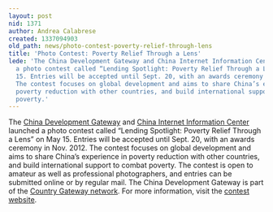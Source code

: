 ```yaml
---
layout: post
nid: 1371
author: Andrea Calabrese
created: 1337094903
old_path: news/photo-contest-poverty-relief-through-lens
title: 'Photo Contest: Poverty Relief Through a Lens'
lede: 'The China Development Gateway and China Internet Information Center launched
  a photo contest called “Lending Spotlight: Poverty Relief Through a Lens” on May
  15. Entries will be accepted until Sept. 20, with an awards ceremony in Nov. 2012.
  The contest focuses on global development and aims to share China’s experience in
  poverty reduction with other countries, and build international support to combat
  poverty.'
---
```


The [China Development Gateway](http://www.chinagate.cn/) and [China Internet Information Center](http://www.china.com.cn/) launched a photo contest called “Lending Spotlight: Poverty Relief Through a Lens” on May 15. Entries will be accepted until Sept. 20, with an awards ceremony in Nov. 2012. The contest focuses on global development and aims to share China’s experience in poverty reduction with other countries, and build international support to combat poverty. The contest is open to amateur as well as professional photographers, and entries can be submitted online or by regular mail. The China Development Gateway is part of the [Country Gateway network](/partners/country-gateways). For more information, visit the [contest website](http://poverty.chinagate.cn/photo/index.htm).

